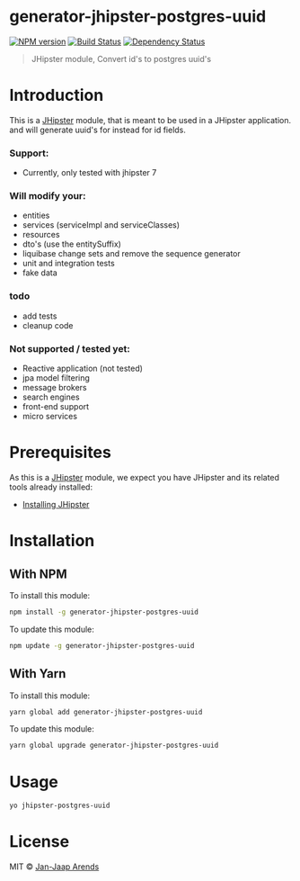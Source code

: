 # generator-jhipster-postgres-uuid

[![NPM version][npm-image]][npm-url] [![Build Status][github-actions-image]][github-actions-url] [![Dependency Status][daviddm-image]][daviddm-url]

> JHipster module, Convert id&#39;s to postgres uuid&#39;s

# Introduction

This is a [JHipster](https://www.jhipster.tech/) module, that is meant to be used in a JHipster application. and will generate uuid's for instead for id fields.

### Support:

- Currently, only tested with jhipster 7

### Will modify your:

- entities
- services (serviceImpl and serviceClasses)
- resources
- dto's (use the entitySuffix)
- liquibase change sets and remove the sequence generator
- unit and integration tests
- fake data

### todo

- add tests
- cleanup code

### Not supported / tested yet:

- Reactive application (not tested)
- jpa model filtering
- message brokers
- search engines
- front-end support
- micro services

# Prerequisites

As this is a [JHipster](https://www.jhipster.tech/) module, we expect you have JHipster and its related tools already installed:

- [Installing JHipster](https://www.jhipster.tech/installation/)

# Installation

## With NPM

To install this module:

```bash
npm install -g generator-jhipster-postgres-uuid
```

To update this module:

```bash
npm update -g generator-jhipster-postgres-uuid
```

## With Yarn

To install this module:

```bash
yarn global add generator-jhipster-postgres-uuid
```

To update this module:

```bash
yarn global upgrade generator-jhipster-postgres-uuid
```

# Usage

```bash
yo jhipster-postgres-uuid
```

# License

MIT © [Jan-Jaap Arends](http://www.codeimpact.nl)

[npm-image]: https://img.shields.io/npm/v/generator-jhipster-postgres-uuid.svg
[npm-url]: https://npmjs.org/package/generator-jhipster-postgres-uuid
[github-actions-image]: https://github.com/codeimpact/generator-jhipster-postgres-uuid/workflows/Build/badge.svg
[github-actions-url]: https://github.com/codeimpact/generator-jhipster-postgres-uuid/actions
[daviddm-image]: https://david-dm.org/codeimpact/generator-jhipster-postgres-uuid.svg?theme=shields.io
[daviddm-url]: https://david-dm.org/codeimpact/generator-jhipster-postgres-uuid
